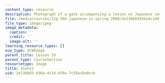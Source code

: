 ```yaml
---
content_type: resource
description: Photograph of a gate accompanying a lesson on Japanese vocabulary.
file: /media/courses/21g-504-japanese-iv-spring-2009/2e136b83936a4c140f0a7c59ac8e0ccb_tGate1.jpg
file_type: image/jpeg
image_metadata:
  caption: ''
  credit: ''
  image-alt: ''
learning_resource_types: []
ocw_type: OCWImage
parent_title: Lesson 19
parent_type: CourseSection
resourcetype: Image
title: tGate1
uid: 2e136b83-936a-4c14-0f0a-7c59ac8e0ccb
---
```


